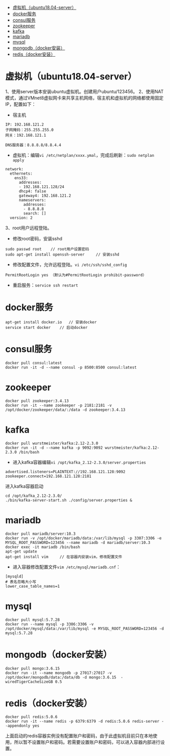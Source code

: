 <!-- TOC -->

- [虚拟机（ubuntu18.04-server）](#虚拟机ubuntu1804-server)
- [docker服务](#docker服务)
- [consul服务](#consul服务)
- [zookeeper](#zookeeper)
- [kafka](#kafka)
- [mariadb](#mariadb)
- [mysql](#mysql)
- [mongodb（docker安装）](#mongodbdocker安装)
- [redis（docker安装）](#redisdocker安装)

<!-- /TOC -->

# 虚拟机（ubuntu18.04-server）
1、使用server版本安装ubuntu虚拟机。创建用户ubuntu/123456。
2、使用NAT模式，通过VMnet8虚拟网卡来共享主机网络，宿主机和虚拟机的网络都使用固定IP，配置如下：  
- 宿主机
```
IP: 192.168.121.2
子网掩码：255.255.255.0
网关：192.168.121.1

DNS服务器：8.8.8.8/8.8.4.4
```

- 虚拟机：编辑`vi /etc/netplan/xxxx.ymal`，完成后刷新：`sudo netplan apply`

```
network:
  ethernets:
    ens33:
      addresses:
      - 192.168.121.128/24
      dhcp4: false
      gateway4: 192.168.121.2
      nameservers:
        addresses:
        - 8.8.8.8
        search: []
  version: 2
```
3、root用户远程登陆。
- 修改root密码，安装sshd
```
sudo passwd root    // root用户设置密码
sudo apt-get install openssh-server     // 安装sshd
```
- 修改配置文件，允许远程登陆。`vi /etc/ssh/sshd_config`
```
PermitRootLogin yes （默认为#PermitRootLogin prohibit-password）
```
- 重启服务：`service ssh restart`

# docker服务

```
apt-get install docker.io   // 安装docker
service start docker    // 启动docker
```

# consul服务

```
docker pull consul:latest
docker run -it -d --name consul -p 8500:8500 consul:latest 
```

# zookeeper
```
docker pull zookeeper:3.4.13
docker run -it --name zookeeper -p 2181:2181 -v /opt/docker/zookeeper/data/:/data -d zookeeper:3.4.13
```

# kafka
```
docker pull wurstmeister/kafka:2.12-2.3.0
docker run -it -d --name kafka -p 9092:9092 wurstmeister/kafka:2.12-2.3.0 /bin/bash
```
- 进入kafka容器编辑`vi /opt/kafka_2.12-2.3.0/server.properties`
```
advertised.listeners=PLAINTEXT://192.168.121.128:9092
zookeeper.connect=192.168.121.128:2181
```
进入kafka容器启动
```
cd /opt/kafka_2.12-2.3.0/
./bin/kafka-server-start.sh ./config/server.properties &
```

# mariadb
```
docker pull mariadb/server:10.3
docker run -v /opt/docker/mariadb/data:/var/lib/mysql -p 3307:3306 -e MYSQL_ROOT_PASSWORD=123456 --name mariadb -d mariadb/server:10.3
docker exec -it mariadb /bin/bash
apt-get update 
apt-get install vim     // 在容器内安装vim，修改配置文件
```
- 进入容器修改配置文件`vim /etc/mysql/mariadb.cnf`：
```
[mysqld]
# 表名忽略大小写
lower_case_table_names=1
```

# mysql
```
docker pull mysql:5.7.28
docker run --name mysql -p 3306:3306 -v /opt/docker/mysql/data:/var/lib/mysql -e MYSQL_ROOT_PASSWORD=123456 -d mysql:5.7.28
```

# mongodb（docker安装）

```
docker pull mongo:3.6.15
docker run -it --name mongodb -p 27017:27017 -v /opt/docker/mongodb/data:/data/db -d mongo:3.6.15  -wiredTigerCacheSizeGB 0.5
```

# redis（docker安装）
```
docker pull redis:5.0.6
docker run -it --name redis -p 6379:6379 -d redis:5.0.6 redis-server --appendonly yes
```
上面启动的redis容器实例没有配置账户和密码，由于此虚拟机目前只在本地使用，所以暂不设置账户和密码。若需要设置账户和密码，可以进入容器内部进行设置。